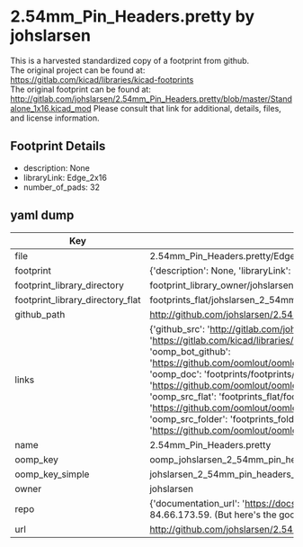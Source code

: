 # 2.54mm_Pin_Headers.pretty by johslarsen  
This is a harvested standardized copy of a footprint from github.  
The original project can be found at:  
https://gitlab.com/kicad/libraries/kicad-footprints  
The original footprint can be found at:
http://gitlab.com/johslarsen/2.54mm_Pin_Headers.pretty/blob/master/Standalone_1x16.kicad_mod
Please consult that link for additional, details, files, and license information.  
## Footprint Details
* description: None  
* libraryLink: Edge_2x16  
* number_of_pads: 32  
## yaml dump  
| Key | Value |  
| --- | --- |  
| file | 2.54mm_Pin_Headers.pretty/Edge_2x16.kicad_mod |  
| footprint | {'description': None, 'libraryLink': 'Edge_2x16', 'number_of_pads': 32} |  
| footprint_library_directory | footprint_library_owner/johslarsen_2.54mm_Pin_Headers.pretty |  
| footprint_library_directory_flat | footprints_flat/johslarsen_2_54mm_pin_headers_edge_2x16/working |  
| github_path | http://github.com/johslarsen/2.54mm_Pin_Headers.pretty/blob/master/Edge_2x16.kicad_mod |  
| links | {'github_src': 'http://gitlab.com/johslarsen/2.54mm_Pin_Headers.pretty/blob/master/Standalone_1x16.kicad_mod', 'github_src_repo': 'https://gitlab.com/kicad/libraries/kicad-footprints', 'oomp_bot': 'footprints/johslarsen_2_54mm_pin_headers_edge_2x16/working', 'oomp_bot_github': 'https://github.com/oomlout/oomlout_oomp_footprint_bot/tree/main/footprints/johslarsen_2_54mm_pin_headers_edge_2x16/working', 'oomp_doc': 'footprints/footprints/johslarsen/2.54mm_Pin_Headers/Edge_2x16/working/', 'oomp_doc_github': 'https://github.com/oomlout/oomlout_oomp_footprint_doc/tree/main/footprints/footprints/johslarsen/2.54mm_Pin_Headers/Edge_2x16/working', 'oomp_src_flat': 'footprints_flat/footprints_flat/johslarsen_2_54mm_pin_headers_edge_2x16/working', 'oomp_src_flat_github': 'https://github.com/oomlout/oomlout_oomp_footprint_src/tree/main/footprints_flat/johslarsen_2_54mm_pin_headers_edge_2x16/working', 'oomp_src_folder': 'footprints_folder/footprints_folder/johslarsen/2.54mm_Pin_Headers/Edge_2x16/working', 'oomp_src_folder_github': 'https://github.com/oomlout/oomlout_oomp_footprint_src/tree/main/footprints_folder/johslarsen/2.54mm_Pin_Headers/Edge_2x16/working'} |  
| name | 2.54mm_Pin_Headers.pretty |  
| oomp_key | oomp_johslarsen_2_54mm_pin_headers_edge_2x16 |  
| oomp_key_simple | johslarsen_2_54mm_pin_headers_edge_2x16 |  
| owner | johslarsen |  
| repo | {'documentation_url': 'https://docs.github.com/rest/overview/resources-in-the-rest-api#rate-limiting', 'message': "API rate limit exceeded for 84.66.173.59. (But here's the good news: Authenticated requests get a higher rate limit. Check out the documentation for more details.)"} |  
| url | http://github.com/johslarsen/2.54mm_Pin_Headers.pretty |  

